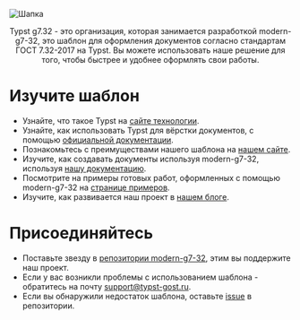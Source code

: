 ![Шапка](https://github.com/user-attachments/assets/f820a093-a2e5-43b5-bfd0-ead20b6edccf)


<p align="center">Typst g7.32 - это организация, которая занимается разработкой modern-g7-32, это шаблон для оформления документов согласно стандартам ГОСТ 7.32-2017 на Typst.
  Вы можете использовать наше решение для того, чтобы быстрее и удобнее оформлять свои работы.</p>

# Изучите шаблон

- Узнайте, что такое Typst на [сайте технологии](https://typst.app/). 
- Узнайте, как использовать Typst для вёрстки документов, с помощью [официальной документации](https://typst.app/docs).
- Познакомьтесь с преимуществами нашего шаблона на [нашем сайте](https://typst-gost.ru).
- Изучите, как создавать документы используя modern-g7-32, используя [нашу документацию](https://typst-gost.ru/docs).
- Посмотрите на примеры готовых работ, оформленных с помощью modern-g7-32 на [странице примеров](https://typst-gost.ru/examples).
- Изучите, как развивается наш проект в [нашем блоге](https://typst-gost.ru/blog).

# Присоединяйтесь
- Поставьте звезду в [репозитории modern-g7-32](https://github.com/typst-g7-32/modern-g7-32), этим вы поддержите наш проект.
- Если у вас возникли проблемы с использованием шаблона - обратитесь на почту support@typst-gost.ru.
- Если вы обнаружили недостаток шаблона, оставьте [issue](https://github.com/typst-g7-32/modern-g7-32/issues) в репозитории.
